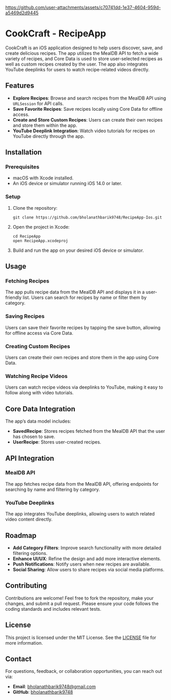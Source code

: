 https://github.com/user-attachments/assets/c70741dd-1e37-4604-959d-a5469d2d9445
<body>
    <h1>CookCraft - RecipeApp</h1>
    <p>CookCraft is an iOS application designed to help users discover, save, and create delicious recipes. The app utilizes the MealDB API to fetch a wide variety of recipes, and Core Data is used to store user-selected recipes as well as custom recipes created by the user. The app also integrates YouTube deeplinks for users to watch recipe-related videos directly.</p>
    <h2>Features</h2>
    <ul>
        <li><strong>Explore Recipes</strong>: Browse and search recipes from the MealDB API using <code>URLSession</code> for API calls.</li>
        <li><strong>Save Favorite Recipes</strong>: Save recipes locally using Core Data for offline access.</li>
        <li><strong>Create and Store Custom Recipes</strong>: Users can create their own recipes and store them within the app.</li>
        <li><strong>YouTube Deeplink Integration</strong>: Watch video tutorials for recipes on YouTube directly through the app.</li>
    </ul>
    <h2>Installation</h2>
    <h3>Prerequisites</h3>
    <ul>
        <li>macOS with Xcode installed.</li>
        <li>An iOS device or simulator running iOS 14.0 or later.</li>
    </ul>
    <h3>Setup</h3>
    <ol>
        <li>Clone the repository:
            <pre><code>git clone https://github.com/bholanathbarik9748/RecipeApp-Ios.git</code></pre>
        </li>
        <li>Open the project in Xcode:
            <pre><code>cd RecipeApp
open RecipeApp.xcodeproj</code></pre>
        </li>
        <li>Build and run the app on your desired iOS device or simulator.</li>
    </ol>
    <h2>Usage</h2>
    <h3>Fetching Recipes</h3>
    <p>The app pulls recipe data from the MealDB API and displays it in a user-friendly list. Users can search for recipes by name or filter them by category.</p>
    <h3>Saving Recipes</h3>
    <p>Users can save their favorite recipes by tapping the save button, allowing for offline access via Core Data.</p>
    <h3>Creating Custom Recipes</h3>
    <p>Users can create their own recipes and store them in the app using Core Data.</p>
    <h3>Watching Recipe Videos</h3>
    <p>Users can watch recipe videos via deeplinks to YouTube, making it easy to follow along with video tutorials.</p>
    <h2>Core Data Integration</h2>
    <p>The app’s data model includes:</p>
    <ul>
        <li><strong>SavedRecipe</strong>: Stores recipes fetched from the MealDB API that the user has chosen to save.</li>
        <li><strong>UserRecipe</strong>: Stores user-created recipes.</li>
    </ul>
    <h2>API Integration</h2>
    <h3>MealDB API</h3>
    <p>The app fetches recipe data from the MealDB API, offering endpoints for searching by name and filtering by category.</p>
    <h3>YouTube Deeplinks</h3>
    <p>The app integrates YouTube deeplinks, allowing users to watch related video content directly.</p>
    <h2>Roadmap</h2>
    <ul>
        <li><strong>Add Category Filters</strong>: Improve search functionality with more detailed filtering options.</li>
        <li><strong>Enhance UI/UX</strong>: Refine the design and add more interactive elements.</li>
        <li><strong>Push Notifications</strong>: Notify users when new recipes are available.</li>
        <li><strong>Social Sharing</strong>: Allow users to share recipes via social media platforms.</li>
    </ul>
    <h2>Contributing</h2>
    <p>Contributions are welcome! Feel free to fork the repository, make your changes, and submit a pull request. Please ensure your code follows the coding standards and includes relevant tests.</p>
    <h2>License</h2>
    <p>This project is licensed under the MIT License. See the <a href="LICENSE">LICENSE</a> file for more information.</p>
    <h2>Contact</h2>
    <p>For questions, feedback, or collaboration opportunities, you can reach out via:</p>
    <ul>
        <li><strong>Email</strong>: <a href="mailto:bholanathbarik9748@gmail.com">bholanathbarik9748@gmail.com</a></li>
        <li><strong>GitHub</strong>: <a href="https://github.com/bholanathbarik9748">bholanathbarik9748</a></li>
    </ul>
</body>
</html>
